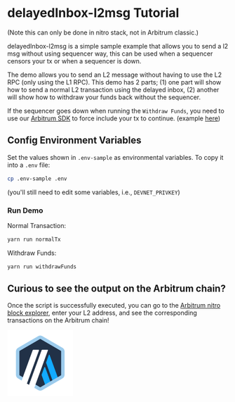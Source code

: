 # delayedInbox-l2msg Tutorial

(Note this can only be done in nitro stack, not in Arbitrum classic.)

delayedInbox-l2msg is a simple sample example that allows you to send a l2 msg without using sequencer way, this can be used when a sequencer censors your tx or when a sequencer is down.

The demo allows you to send an L2 message without having to use the L2 RPC (only using the L1 RPC). This demo has 2 parts; (1) one part will show how to send a normal L2 transaction using the delayed inbox, (2) another will show how to withdraw your funds back without the sequencer.

If the sequencer goes down when running the `Withdraw Funds`, you need to use our [Arbitrum SDK](https://github.com/OffchainLabs/arbitrum-sdk/blob/master/src/lib/inbox/inbox.ts#L256) to force include your tx to continue. (example [here](https://github.com/OffchainLabs/arbitrum-sdk/blob/401fa424bb4c21b54b77d95fbc95faec15787fe2/fork_test/inbox.test.ts#L131))

## Config Environment Variables

Set the values shown in `.env-sample` as environmental variables. To copy it into a `.env` file:

```bash
cp .env-sample .env
```

(you'll still need to edit some variables, i.e., `DEVNET_PRIVKEY`)

### Run Demo

Normal Transaction:

```bash
yarn run normalTx
```

Withdraw Funds:

```bash
yarn run withdrawFunds
```

## Curious to see the output on the Arbitrum chain?

Once the script is successfully executed, you can go to the [Arbitrum nitro block explorer](https://goerli-rollup-explorer.arbitrum.io/), enter your L2 address, and see the corresponding transactions on the Arbitrum chain!

<p align="left"><img src="../../assets/offchain_labs_logo.svg" width="150"></p>


